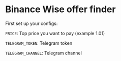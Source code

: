 # Binance Wise offer finder

First set up your configs:

`PRICE`: Top price you want to pay (example 1.01)

`TELEGRAM_TOKEN`: Telegram token

`TELEGRAM_CHANNEL`: Telegram channel